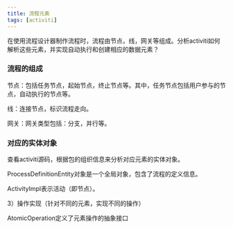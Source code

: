 ```yaml
---
title: 流程元素
tags: [activiti]
---
```


在使用流程设计器制作流程时，流程由节点，线，网关等组成。分析activiti如何解析这些元素，并实现自动执行和创建相应的数据元素？

### 流程的组成

节点：包括任务节点，起始节点，终止节点等。其中，任务节点包括用户参与的节点，自动执行的节点等。

线：连接节点，标识流程走向。

网关：网关类型包括：分支，并行等。

### 对应的实体对象

查看activiti源码，根据包的组织信息来分析对应元素的实体对象。

ProcessDefinitionEntity对象是一个全局对象，包含了流程的定义信息。

ActivityImpl表示活动（即节点）。

3）操作实现（针对不同的元素，实现不同的操作）

AtomicOperation定义了元素操作的抽象接口
